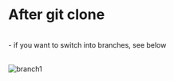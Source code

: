# After git clone
<br>
- if you want to switch into branches, see below
<br><br>

![branch1](https://user-images.githubusercontent.com/66732823/194700110-08948ed5-15bf-4cec-9ff4-b5fa427147b2.png)

